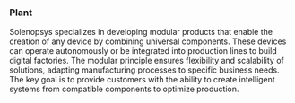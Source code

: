### Plant

Solenopsys specializes in developing modular products that enable the creation of any device by combining universal components. These devices can operate autonomously or be integrated into production lines to build digital factories. The modular principle ensures flexibility and scalability of solutions, adapting manufacturing processes to specific business needs. The key goal is to provide customers with the ability to create intelligent systems from compatible components to optimize production.

